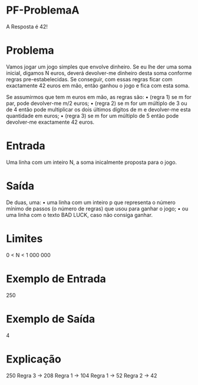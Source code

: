 # PF-ProblemaA
 A Resposta é 42!

# Problema
Vamos jogar um jogo simples que envolve dinheiro. Se eu lhe der uma soma inicial, digamos N euros, deverá devolver-me dinheiro desta soma conforme regras pre-estabelecidas. Se conseguir, com essas regras ficar com exactamente 42 euros em mão, então ganhou o jogo e fica com esta soma.

Se assumirmos que tem m euros em mão, as regras são:
• (regra 1) se m for par, pode devolver-me m/2 euros;
• (regra 2) se m for um múltiplo de 3 ou de 4 então pode multiplicar os dois últimos dígitos de m e devolver-me esta quantidade em euros;
• (regra 3) se m for um múltiplo de 5 então pode devolver-me exactamente 42 euros.

# Entrada
Uma linha com um inteiro N, a soma inicalmente proposta para o jogo.

# Saída
De duas, uma:
• uma linha com um inteiro p que representa o número mínimo de passos (o número de regras) que usou para ganhar o jogo;
• ou uma linha com o texto BAD LUCK, caso não consiga ganhar.

# Limites
0 < N < 1 000 000

# Exemplo de Entrada
250

# Exemplo de Saída
4

# Explicação
250
Regra 3 → 208
Regra 1 → 104
Regra 1 → 52
Regra 2 → 42